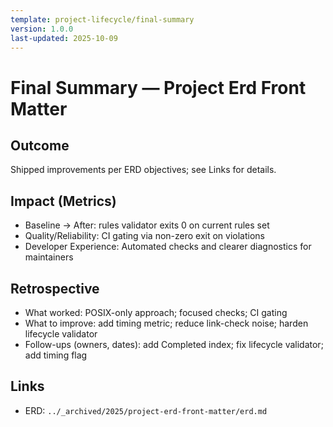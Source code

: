 ```yaml
---
template: project-lifecycle/final-summary
version: 1.0.0
last-updated: 2025-10-09
---
```


# Final Summary — Project Erd Front Matter

## Outcome

Shipped improvements per ERD objectives; see Links for details.

## Impact (Metrics)

- Baseline → After: rules validator exits 0 on current rules set
- Quality/Reliability: CI gating via non-zero exit on violations
- Developer Experience: Automated checks and clearer diagnostics for maintainers

## Retrospective

- What worked: POSIX-only approach; focused checks; CI gating
- What to improve: add timing metric; reduce link-check noise; harden lifecycle validator
- Follow-ups (owners, dates): add Completed index; fix lifecycle validator; add timing flag

## Links

- ERD: `../_archived/2025/project-erd-front-matter/erd.md`
